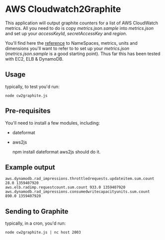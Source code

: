 AWS Cloudwatch2Graphite
==================

This application will output graphite counters for a list of AWS CloudWatch metrics. All you need to do is copy *metrics.json.sample* into *metrics.json* and set up your *accessKeyId*, *secretAccessKey* and *region*.

You'll find here the [reference](http://docs.aws.amazon.com/AmazonCloudWatch/latest/DeveloperGuide/CW_Support_For_AWS.html "Amazon AWS Cloudwatch reference to NameSpaces, metrics, units and dimensions") to NameSpaces, metrics, units and dimensions you'll want to refer to to set up your *metrics.json* (*metrics.json.sample* is a good starting point). Thus far this has been tested with EC2, ELB & DynamoDB.

Usage
-------------------

typically, to test you'd run:

	node cw2graphite.js 

Pre-requisites
--------------
You'll need to install a few modules, including:
* dateformat
* aws2js
	
	npm install dateformat aws2js
should do it. 

Example output
--------------

	aws.dynamodb.rad_impressions.throttledrequests.updateitem.sum.count 28.0 1359407920
	aws.elb.radimp.requestcount.sum.count 933.0 1359407920
	aws.dynamodb.rad_impressions.consumedwritecapacityunits.sum.count 890.0 1359407920

Sending to Graphite
-------------------

typically, in a cron, you'd run:

	node cw2graphite.js | nc host 2003